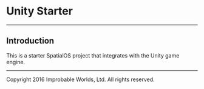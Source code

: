 # Unity Starter
---

## Introduction

This is a starter SpatialOS project that integrates with the Unity game engine.

---

Copyright 2016 Improbable Worlds, Ltd. All rights reserved.
